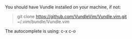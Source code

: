 You should have Vundle installed on your machine, if not:
>  git clone https://github.com/VundleVim/Vundle.vim.git ~/.vim/bundle/Vundle.vim

The autocomplete is using: c-x c-o 
